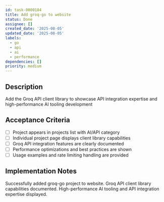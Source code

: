 ```yaml
---
id: task-0000184
title: Add groq-go to website
status: Done
assignee: []
created_date: '2025-08-05'
updated_date: '2025-08-05'
labels:
  - go
  - api
  - ai
  - performance
dependencies: []
priority: medium
---
```


## Description

Add the Groq API client library to showcase API integration expertise and high-performance AI tooling development

## Acceptance Criteria

- [ ] Project appears in projects list with AI/API category
- [ ] Individual project page displays client library capabilities
- [ ] Groq API integration features are clearly documented
- [ ] Performance optimizations and best practices are shown
- [ ] Usage examples and rate limiting handling are provided

## Implementation Notes

Successfully added groq-go project to website. Groq API client library capabilities documented. High-performance AI tooling and API integration expertise displayed.
